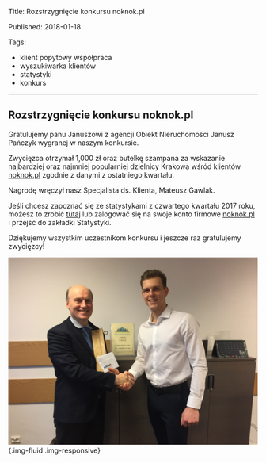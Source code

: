 ﻿Title: Rozstrzygnięcie konkursu noknok.pl

Published: 2018-01-18

Tags:
- klient popytowy współpraca
- wyszukiwarka klientów
- statystyki
- konkurs
---

Rozstrzygnięcie konkursu noknok.pl
-------------------------------------------------------------
Gratulujemy panu Januszowi z agencji Obiekt Nieruchomości Janusz Pańczyk wygranej w naszym konkursie.

Zwycięzca otrzymał 1,000 zł oraz butelkę szampana za wskazanie najbardziej oraz najmniej popularniej dzielnicy Krakowa wśród klientów [noknok.pl](http://noknok.pl/) zgodnie z danymi z ostatniego kwartału.

Nagrodę wręczył nasz Specjalista ds. Klienta, Mateusz Gawlak.

Jeśli chcesz zapoznać się ze statystykami z czwartego kwartału 2017 roku, możesz to zrobić [tutaj](https://blog.noknok.pl/posts/statystyki%20klientow%20z%20iv%20kwartalu%202017%20r) lub zalogować się na swoje konto firmowe [noknok.pl](http://noknok.pl/) i przejść do zakładki Statystyki.

Dziękujemy wszystkim uczestnikom konkursu i jeszcze raz gratulujemy zwycięzcy!

![IMG_6522](../assets/images/IMG_6522_small.png){.img-fluid .img-responsive}

